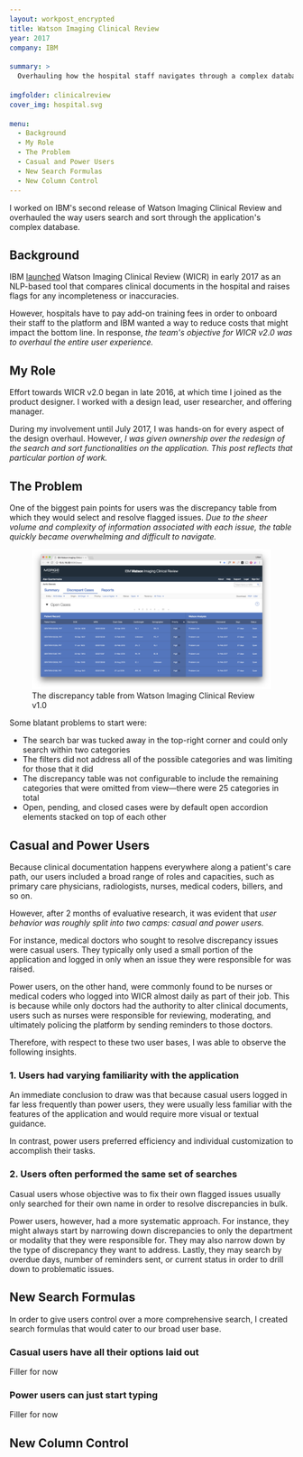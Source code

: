 ```yaml
---
layout: workpost_encrypted
title: Watson Imaging Clinical Review
year: 2017
company: IBM

summary: >
  Overhauling how the hospital staff navigates through a complex database.

imgfolder: clinicalreview
cover_img: hospital.svg

menu:
  - Background
  - My Role
  - The Problem
  - Casual and Power Users
  - New Search Formulas
  - New Column Control
---
```


I worked on IBM's second release of Watson Imaging Clinical Review and overhauled the way users search and sort through the application's complex database.

## Background

IBM <a href="https://www.ibm.com/blogs/watson-health/introducing-ibm-watson-imaging-clinical-review/" target="_blank">launched</a> Watson Imaging Clinical Review (WICR) in early 2017 as an NLP-based tool that compares clinical documents in the hospital and raises flags for any incompleteness or inaccuracies.

However, hospitals have to pay add-on training fees in order to onboard their staff to the platform and IBM wanted a way to reduce costs that might impact the bottom line. In response, *the team's objective for WICR v2.0 was to overhaul the entire user experience.*

## My Role

Effort towards WICR v2.0 began in late 2016, at which time I joined as the product designer. I worked with a design lead, user researcher, and offering manager.

During my involvement until July 2017, I was hands-on for every aspect of the design overhaul. However, *I was given ownership over the redesign of the search and sort functionalities on the application. This post reflects that particular portion of work.*

## The Problem

One of the biggest pain points for users was the discrepancy table from which they would select and resolve flagged issues. *Due to the sheer volume and complexity of information associated with each issue, the table quickly became overwhelming and difficult to navigate.*

<figure class="js--zoom">
  <img src="../assets/img/clinicalreview/v1.png" alt="Version 1 of Clinical Review" />
  <figcaption>The discrepancy table from Watson Imaging Clinical Review v1.0</figcaption>
</figure>

Some blatant problems to start were:
- The search bar was tucked away in the top-right corner and could only search within two categories
- The filters did not address all of the possible categories and was limiting for those that it did
- The discrepancy table was not configurable to include the remaining categories that were omitted from view&mdash;there were 25 categories in total
- Open, pending, and closed cases were by default open accordion elements stacked on top of each other

## Casual and Power Users

Because clinical documentation happens everywhere along a patient's care path, our users included a broad range of roles and capacities, such as primary care physicians, radiologists, nurses, medical coders, billers, and so on.

However, after 2 months of evaluative research, it was evident that *user behavior was roughly split into two camps: casual and power users.*

For instance, medical doctors who sought to resolve discrepancy issues were casual users. They typically only used a small portion of the application and logged in only when an issue they were responsible for was raised.

Power users, on the other hand, were commonly found to be nurses or medical coders who logged into WICR almost daily as part of their job. This is because while only doctors had the authority to alter clinical documents, users such as nurses were responsible for reviewing, moderating, and ultimately policing the platform by sending reminders to those doctors.

Therefore, with respect to these two user bases, I was able to observe the following insights.

### 1. Users had varying familiarity with the application

An immediate conclusion to draw was that because casual users logged in far less frequently than power users, they were usually less familiar with the features of the application and would require more visual or textual guidance.

In contrast, power users preferred efficiency and individual customization to accomplish their tasks.

### 2. Users often performed the same set of searches

Casual users whose objective was to fix their own flagged issues usually only searched for their own name in order to resolve discrepancies in bulk.

Power users, however, had a more systematic approach. For instance, they might always start by narrowing down discrepancies to only the department or modality that they were responsible for. They may also narrow down by the type of discrepancy they want to address. Lastly, they may search by overdue days, number of reminders sent, or current status in order to drill down to problematic issues.

## New Search Formulas

In order to give users control over a more comprehensive search, I created search formulas that would cater to our broad user base.

<!-- <figure>
  <img src="../assets/img/clinicalreview/formula.svg" alt="The basic components of a search formula" />
</figure> -->

### Casual users have all their options laid out

Filler for now

### Power users can just start typing

Filler for now

## New Column Control

<!-- ## Introducing Column Control -->

<!-- ### Individual preferences

In WICR v1.0, additional columns to the discrepancy table had to be added by the IT administrator, which would then be implemented across the application for every user in the hospital.

This meant that users who had different objectives were loaded with information they may not need and we were creating technical burden on the hospital.


### 2. Each category had a different data type to perform a search on

### 3. Some categories weren't applicable to all -->

<!-- As a result, my high level goals were to:
- Enable comprehensive searches over the entire database
- Save the users time and effort in their daily work
- Give users control over how they want navigate the database -->

<!-- Patients who are admitted into the hospital often transfer between multiple departments to receive tests and procedures. Often times, they are taken to the radiology department to receive medical imaging, such as chest CTs, brain MRIs, heart ultrasounds, and so on. Doctors known as radiologists then interpret these images and detail the diagnosis in a radiology report.

In order to keep track that diagnosis, the electronic medical record contains a Problem List, which catalogues a patient's conditions and diseases. However, this table is <a href="https://histalk2.com/2017/09/27/readers-write-the-problem-list-is-the-problem/" target="_blank">notoriously neglected</a>, causing it to be inaccurate, incomplete, or out-of-date.

<blockquote class="hasQuotes">
  <p>Problem Lists are loaded with a combination of current and inactive complaints, symptoms, and diagnoses, and generally are a mess.</p>
    <cite>
      <div>Sam Bierstock, MD</div>
      <div>The Problem List is the Problem</div>
    </cite>
</blockquote>

Clinical Review (CR) therefore leverages NLP to extract the diagnosis from the radiologist's report and correlate it to the Problem List. When it finds a discrepancy, it notifies the hospital staff of the issue. -->

<!-- sources:
- http://www.healthcareitnews.com/blog/why-clinical-documentation-improvement-so-important-hospitals
- Secret Life of CDI Specialist: https://www.nursingcenter.com/journalarticle?Article_ID=1493953&Journal_ID=54016&Issue_ID=1493946
- https://www.ibm.com/blogs/watson-health/introducing-ibm-watson-imaging-clinical-review/ -->
